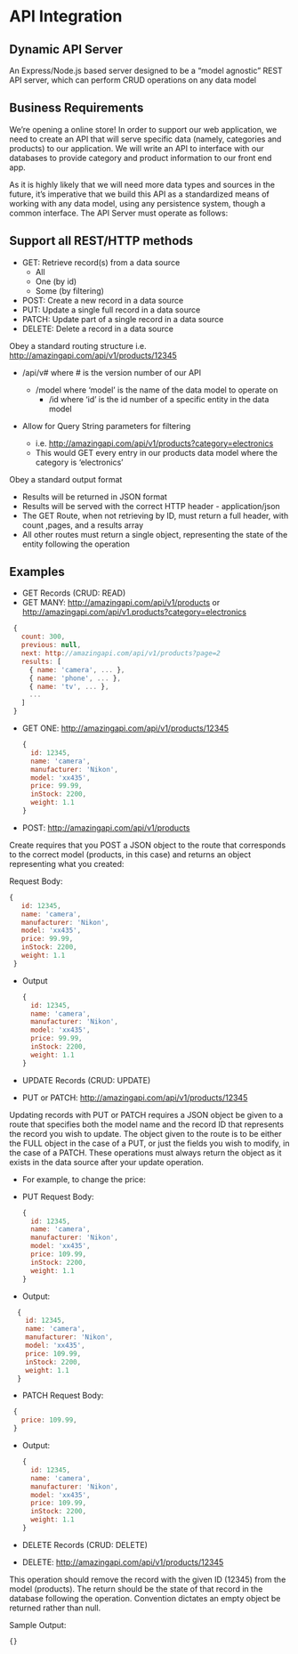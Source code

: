 # API Integration

## Dynamic API Server

An Express/Node.js based server designed to be a “model agnostic” REST API server, which can perform CRUD operations on any data model

## Business Requirements
We’re opening a online store! In order to support our web application, we need to create an API that will serve specific data (namely, categories and products) to our application. We will write an API to interface with our databases to provide category and product information to our front end app.

As it is highly likely that we will need more data types and sources in the future, it’s imperative that we build this API as a standardized means of working with any data model, using any persistence system, though a common interface. The API Server must operate as follows:

## Support all REST/HTTP methods
- GET: Retrieve record(s) from a data source
    - All
    - One (by id)
    - Some (by filtering)
- POST: Create a new record in a data source
- PUT: Update a single full record in a data source
- PATCH: Update part of a single record in a data source
- DELETE: Delete a record in a data source

Obey a standard routing structure
i.e. http://amazingapi.com/api/v1/products/12345

- /api/v# where # is the version number of our API
    - /model where ‘model’ is the name of the data model to operate on
        - /id where ‘id’ is the id number of a specific entity in the data model

- Allow for Query String parameters for filtering
    - i.e. http://amazingapi.com/api/v1/products?category=electronics
    - This would GET every entry in our products data model where the category is ‘electronics’

Obey a standard output format

- Results will be returned in JSON format
- Results will be served with the correct HTTP header - application/json
- The GET Route, when not retrieving by ID, must return a   full header, with count ,pages, and a results array
- All other routes must return a single object, representing the state of the entity following the operation

## Examples

- GET Records (CRUD: READ)
- GET MANY: http://amazingapi.com/api/v1/products or http://amazingapi.com/api/v1.products?category=electronics

 ```js
  {
    count: 300,
    previous: null,
    next: http://amazingapi.com/api/v1/products?page=2
    results: [
      { name: 'camera', ... },
      { name: 'phone', ... },
      { name: 'tv', ... },
      ...
    ]
  }
  ```

- GET ONE: http://amazingapi.com/api/v1/products/12345

  ```js
  {
    id: 12345,
    name: 'camera',
    manufacturer: 'Nikon',
    model: 'xx435',
    price: 99.99,
    inStock: 2200,
    weight: 1.1
  }
  ```

- POST: http://amazingapi.com/api/v1/products

Create requires that you POST a JSON object to the route that corresponds to the correct model (products, in this case) and returns an object representing what you created:

Request Body:

 ``` js
 {
    id: 12345,
    name: 'camera',
    manufacturer: 'Nikon',
    model: 'xx435',
    price: 99.99,
    inStock: 2200,
    weight: 1.1
  }
  ```

- Output

  ```js
  {
    id: 12345,
    name: 'camera',
    manufacturer: 'Nikon',
    model: 'xx435',
    price: 99.99,
    inStock: 2200,
    weight: 1.1
  }
  ```

- UPDATE Records (CRUD: UPDATE)
- PUT or PATCH: http://amazingapi.com/api/v1/products/12345

Updating records with PUT or PATCH requires a JSON object be given to a route that specifies both the model name and the record ID that represents the record you wish to update. The object given to the route is to be either the FULL object in the case of a PUT, or just the fields you wish to modify, in the case of a PATCH. These operations must always return the object as it exists in the data source after your update operation.

- For example, to change the price:

- PUT Request Body:

  ```js
  {
    id: 12345,
    name: 'camera',
    manufacturer: 'Nikon',
    model: 'xx435',
    price: 109.99,
    inStock: 2200,
    weight: 1.1
  }
  ```

- Output:

```js
  {
    id: 12345,
    name: 'camera',
    manufacturer: 'Nikon',
    model: 'xx435',
    price: 109.99,
    inStock: 2200,
    weight: 1.1
  }
  ```

- PATCH Request Body:

 ```js
  {
    price: 109.99,
  }
  ```

- Output:

  ```js
  {
    id: 12345,
    name: 'camera',
    manufacturer: 'Nikon',
    model: 'xx435',
    price: 109.99,
    inStock: 2200,
    weight: 1.1
  }
  ```

- DELETE Records (CRUD: DELETE)
- DELETE: http://amazingapi.com/api/v1/products/12345

This operation should remove the record with the given ID (12345) from the model (products). The return should be the state of that record in the database following the operation. Convention dictates an empty object be returned rather than null.

Sample Output:

```js
{}
```
